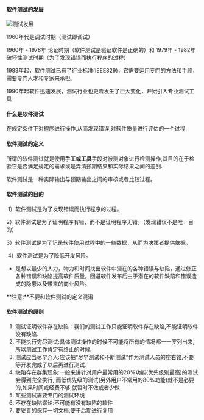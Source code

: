 #### 软件测试的发展

![测试发展](/images/develop.png)

1960年代是调试时期（测试即调试）

1960年 - 1978年 论证时期（软件测试是验证软件是正确的）和 1979年 - 1982年 破坏性测试时期（为了发现错误而执行程序的过程）

1983年起，软件测试已有了行业标准(IEEE829)，它需要运用专门的方法和手段，需要专门人才和专家来承担。

1990年起软件迅速发展，测试行业也更着发生了巨大变化，开始引入专业测试工具

#### 什么是软件测试

在规定条件下对程序进行操作,从而发现错误,对软件质量进行评估的一个过程.

#### 软件测试的定义

所谓的软件测试就是使用**手工或工具**手段对被测对象进行检测操作,其目的在于检验它是否满足规定的需求或是弄清预期结果和实际结果之间的差别.

软件测试是一种实际输出与预期输出之间的审核或者比较过程。

#### 软件测试的目的

​	1）软件测试是为了发现错误而执行程序的过程。

​        2）软件测试是为了证明程序有错，而不是证明程序无错。（发现错误不是唯一目的）

​        3）软件测试是为了记录软件使用过程中的一些数据，从而为决策者提供依据。

​        4）软件测试是为了降低开发风险。

- 是想以最少的人力，物力和时间找出软件中潜在的各种错误与缺陷，通过修正各种错误和缺陷提高软件质量，回避软件发布后由于潜在的软件缺陷和错误造成的隐患以及带来的商业风险。

**注意:**不要和软件测试的定义混淆

#### 软件测试的原则

1. 测试证明软件存在缺陷：我们的测试工作只能证明软件存在缺陷,不能证明软件没有缺陷.
2. 不能执行穷尽测试:具体测试操作的时候不可能将所有的情况都一一罗列出来,所以测试工作肯定有终止的时候.
3. 测试应当尽早介入:应该把“尽早测试和不断测试”作为测试人员的座右铭,不要等开发完成了以后再进行测试.
4. 缺陷存在群集现象:一般来讲针对用户最常用的20%功能(优先级别最高)的测试会得到完全执行, 而低优先级的测试(另外用户不常用的80%功能)就不是必要的,如果时间或经费不够,就暂时不做或者少做.
5. 某些测试需要专门的测试环境
6. 不存在缺陷谬论:不可能有没有缺陷的软件
7. 要妥善的保存一切文档,便于后期进行复用









